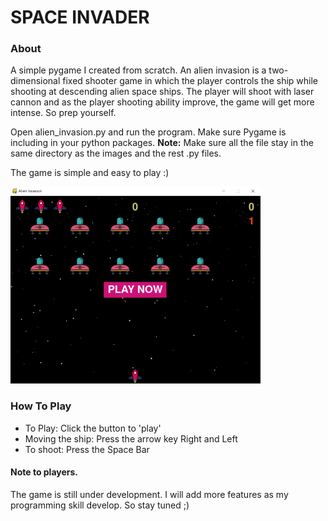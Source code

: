 #  SPACE INVADER 

### About 
A simple pygame I created from scratch. An alien invasion is a two-dimensional fixed shooter game in which the player controls the ship while shooting at descending alien space ships. The player will shoot with laser cannon and as the player shooting ability improve, the game will get more intense. So prep yourself. 


Open alien_invasion.py and run the program. Make sure Pygame is including in your python packages. **Note:** Make sure all the file stay in the same directory as the images and the rest .py files. 

The game is simple and easy to play :) 

![](images/screenshot.PNG)

### How To Play 

- To Play: Click the button to 'play'
- Moving the ship: Press the arrow key Right and Left 
- To shoot: Press the Space Bar

#### Note to players.
The game is still under development. I will add more features as my programming skill develop. So stay tuned ;)
